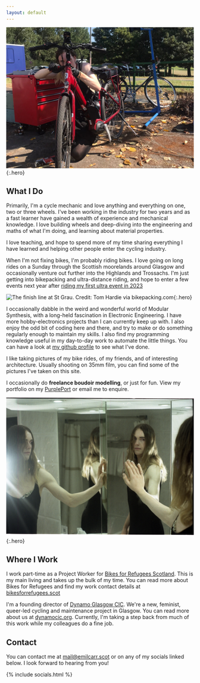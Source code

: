```yaml
---
layout: default
---
```


![Emil fixing an e-bike at Mt Vernon community centre](/media/hero-mt-vernon.jpg){:.hero}

## What I Do

Primarily, I'm a cycle mechanic and love anything and everything on one, two or three wheels. I've been working in the industry for two years and as a fast learner have gained a wealth of experience and mechanical knowledge. I love building wheels and deep-diving into the engineering and maths of what I'm doing, and learning about material properties.

I love teaching, and hope to spend more of my time sharing everything I have learned and helping other people enter the cycling industry.

When I'm not fixing bikes, I'm probably riding bikes. I love going on long rides on a Sunday through the Scottish moorelands around Glasgow and occasionally venture out further into the Highlands and Trossachs. I'm just getting into bikepacking and ultra-distance riding, and hope to enter a few events next year after [riding my first ultra event in 2023](/poosts/2023/10/13/lesperit-de-girona.html)

![The finish line at St Grau. Credit: Tom Hardie via bikepacking.com](https://bikepacking.com/wp-content/uploads/2023/09/emil-lesperit-girona-2023_5.jpg){:.hero}

I occasionally dabble in the weird and wonderful world of Modular Synthesis, with a long-held fascination in Electronic Engineering. I have more hobby-electronics projects than I can currently keep up with.
I also enjoy the odd bit of coding here and there, and try to make or do something regularly enough to maintain my skills. I also find my programming knowledge useful in my day-to-day work to automate the little things. You can have a look at [my github profile](https://github.com/emilcarr) to see what I've done. 

I like taking pictures of my bike rides, of my friends, and of interesting architecture. Usually shooting on 35mm film, you can find some of the pictures I've taken on this site.

I occasionally do **freelance boudoir modelling**, or just for fun. View my portfolio on my [PurplePort](https://purpleport.com/portfolio/emilcarrross/) or email me to enquire.

![Boudoir shot of Emil surrounded by mirrors](/media/2023/07/IMG_0221.JPG){:.hero}

## Where I Work

I work part-time as a Project Worker for [Bikes for Refugees Scotland](https://bikesforrefugees.scot). This is my main living and takes up the bulk of my time. You can read more about Bikes for Refugees and find my work contact details at [bikesforrefugees.scot](https://bikesforrefugees.scot/)

I'm a founding director of [Dynamo Glasgow CIC](https://dynamocic.org). We're a new, feminist, queer-led cycling and maintenance project in Glasgow. You can read more about us at [dynamocic.org](https://dynamocic.org). Currently, I'm taking a step back from much of this work while my colleagues do a fine job.

## Contact

You can contact me at [mail@emilcarr.scot](mailto:mail@emilcarr.scot) or on any of my socials linked below. I look forward to hearing from you!

{% include socials.html %}
